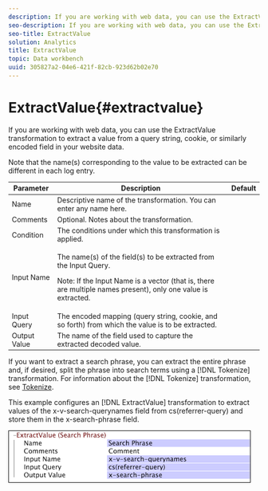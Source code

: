 ```yaml
---
description: If you are working with web data, you can use the ExtractValue transformation to extract a value from a query string, cookie, or similarly encoded field in your website data.
seo-description: If you are working with web data, you can use the ExtractValue transformation to extract a value from a query string, cookie, or similarly encoded field in your website data.
seo-title: ExtractValue
solution: Analytics
title: ExtractValue
topic: Data workbench
uuid: 305827a2-04e6-421f-82cb-923d62b02e70
---
```


# ExtractValue{#extractvalue}

If you are working with web data, you can use the ExtractValue transformation to extract a value from a query string, cookie, or similarly encoded field in your website data.

Note that the name(s) corresponding to the value to be extracted can be different in each log entry.

<table id="table_D16A39BE035043628A4D6F7452952304"> 
 <thead> 
  <tr> 
   <th colname="col1" class="entry"> Parameter </th> 
   <th colname="col2" class="entry"> Description </th> 
   <th colname="col3" class="entry"> Default </th> 
  </tr> 
 </thead>
 <tbody> 
  <tr> 
   <td colname="col1"> Name </td> 
   <td colname="col2"> Descriptive name of the transformation. You can enter any name here. </td> 
   <td colname="col3"></td> 
  </tr> 
  <tr> 
   <td colname="col1"> Comments </td> 
   <td colname="col2"> Optional. Notes about the transformation. </td> 
   <td colname="col3"></td> 
  </tr> 
  <tr> 
   <td colname="col1"> Condition </td> 
   <td colname="col2"> The conditions under which this transformation is applied. </td> 
   <td colname="col3"></td> 
  </tr> 
  <tr> 
   <td colname="col1"> Input Name </td> 
   <td colname="col2"> <p>The name(s) of the field(s) to be extracted from the Input Query. </p> <p> <p>Note:  If the Input Name is a vector (that is, there are multiple names present), only one value is extracted. </p> </p> </td> 
   <td colname="col3"></td> 
  </tr> 
  <tr> 
   <td colname="col1"> Input Query </td> 
   <td colname="col2"> The encoded mapping (query string, cookie, and so forth) from which the value is to be extracted. </td> 
   <td colname="col3"></td> 
  </tr> 
  <tr> 
   <td colname="col1"> Output Value </td> 
   <td colname="col2"> The name of the field used to capture the extracted decoded value. </td> 
   <td colname="col3"></td> 
  </tr> 
 </tbody> 
</table>

If you want to extract a search phrase, you can extract the entire phrase and, if desired, split the phrase into search terms using a [!DNL Tokenize] transformation. For information about the [!DNL Tokenize] transformation, see [Tokenize](../../../../../home/c-dataset-const-proc/c-data-trans/c-transf-types/c-standard-transf/c-tokenize.md#concept-f460aa5df3a7476e971af29cf5d9b32c).

This example configures an [!DNL ExtractValue] transformation to extract values of the x-v-search-querynames field from cs(referrer-query) and store them in the x-search-phrase field.

![](assets/cfg_TransformationType_ExtractValue.png)

